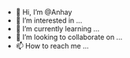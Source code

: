 - 👋 Hi, I’m @Anhay
- 👀 I’m interested in ...
- 🌱 I’m currently learning ...
- 💞️ I’m looking to collaborate on ...
- 📫 How to reach me ...

<!---
Anhay/Anhay is a ✨ special ✨ repository because its `README.md` (this file) appears on your GitHub profile.
You can click the Preview link to take a look at your changes.
--->
